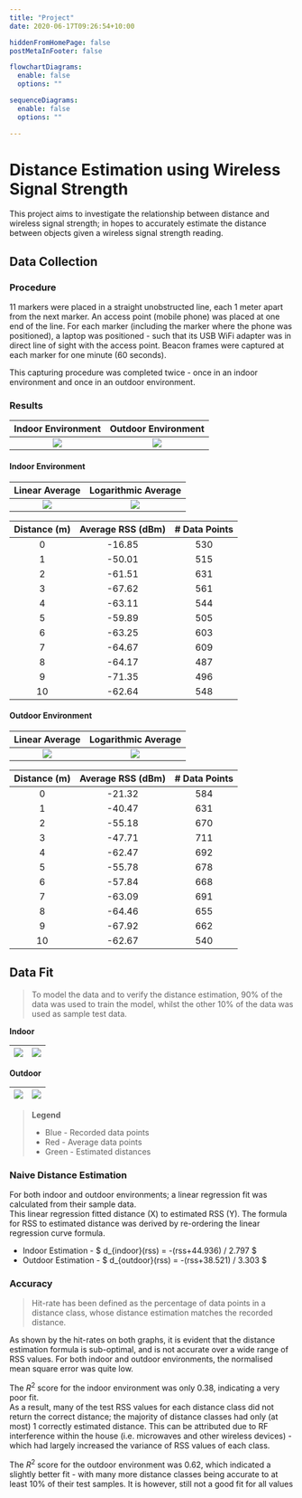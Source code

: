 ```yaml
---
title: "Project"
date: 2020-06-17T09:26:54+10:00

hiddenFromHomePage: false
postMetaInFooter: false

flowchartDiagrams:
  enable: false
  options: ""

sequenceDiagrams: 
  enable: false
  options: ""

---
```


# Distance Estimation using Wireless Signal Strength

This project aims to investigate the relationship between distance and wireless signal strength; in hopes to accurately estimate the distance between objects given a wireless signal strength reading.

## Data Collection

### Procedure

11 markers were placed in a straight unobstructed line, each 1 meter apart from the next marker. An access point (mobile phone) was placed at one end of the line. For each marker (including the marker where the phone was positioned), a laptop was positioned - such that its USB WiFi adapter was in direct line of sight with the access point. Beacon frames were captured at each marker for one minute (60 seconds).

This capturing procedure was completed twice - once in an indoor environment and once in an outdoor environment.

### Results

|Indoor Environment|Outdoor Environment|
|:---:|:---:|
|![](part1/indoor/signal_linear_all.png)|![](part1/outdoor/signal_linear_all.png)|

#### Indoor Environment

|Linear Average|Logarithmic Average|
|:---:|:---:|
|![](part1/indoor/signal_linear_average.png)|![](part1/indoor/signal_log_average.png)|

|Distance (m)|Average RSS (dBm)|# Data Points|
|:----------:|:---------------:|:-----------:|
|0|-16.85|530|
|1|-50.01|515|
|2|-61.51|631|
|3|-67.62|561|
|4|-63.11|544|
|5|-59.89|505|
|6|-63.25|603|
|7|-64.67|609|
|8|-64.17|487|
|9|-71.35|496|
|10|-62.64|548|

#### Outdoor Environment

|Linear Average|Logarithmic Average|
|:---:|:---:|
|![](part1/outdoor/signal_linear_average.png)|![](part1/outdoor/signal_log_average.png)|

|Distance (m)|Average RSS (dBm)|# Data Points|
|:----------:|:---------------:|:-----------:|
|0|-21.32|584|
|1|-40.47|631|
|2|-55.18|670|
|3|-47.71|711|
|4|-62.47|692|
|5|-55.78|678|
|6|-57.84|668|
|7|-63.09|691|
|8|-64.46|655|
|9|-67.92|662|
|10|-62.67|540|

## Data Fit

> To model the data and to verify the distance estimation, 90% of the data was used to train the model, whilst the other 10% of the data was used as sample test data.

**Indoor**

|![](part1/indoor/graph_mini.png)|![](part1/indoor/script_output.png)|
|:---:|:---:|

**Outdoor**  

|![](part1/outdoor/graph_mini.png)|![](part1/outdoor/script_output.png)|
|:---:|:---:|

> **Legend**
> * Blue - Recorded data points
> * Red - Average data points
> * Green - Estimated distances

### Naive Distance Estimation

For both indoor and outdoor environments; a linear regression fit was calculated from their sample data.  
This linear regression fitted distance (X) to estimated RSS (Y). The formula for RSS to estimated distance was derived by re-ordering the linear regression curve formula.

* Indoor Estimation - $ d_{indoor}(rss) = -(rss+44.936) / 2.797 $
* Outdoor Estimation - $ d_{outdoor}(rss) = -(rss+38.521) / 3.303 $

### Accuracy

> Hit-rate has been defined as the percentage of data points in a distance class, whose distance estimation matches the recorded distance.

As shown by the hit-rates on both graphs, it is evident that the distance estimation formula is sub-optimal, and is not accurate over a wide range of RSS values. For both indoor and outdoor environments, the normalised mean square error was quite low.

The $R^2$ score for the indoor environment was only $0.38$, indicating a very poor fit.  
As a result, many of the test RSS values for each distance class did not return the correct distance; the majority of distance classes had only (at most) 1 correctly estimated distance.
This can be attributed due to RF interference within the house (i.e. microwaves and other wireless devices) - which had largely increased the variance of RSS values of each class.

The $R^2$ score for the outdoor environment was $0.62$, which indicated a slightly better fit - with many more distance classes being accurate to at least 10% of their test samples. It is however, still not a good fit for all values
